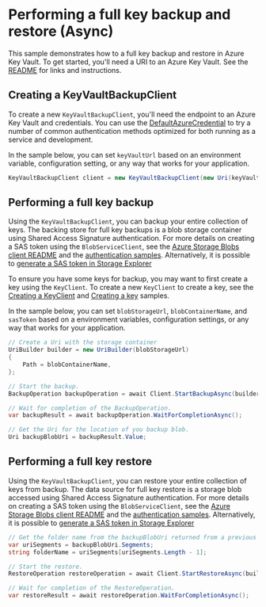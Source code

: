 # Performing a full key backup and restore (Async)

This sample demonstrates how to a full key backup and restore in Azure Key Vault.
To get started, you'll need a URI to an Azure Key Vault. See the [README](../README.md) for links and instructions.

## Creating a KeyVaultBackupClient

To create a new `KeyVaultBackupClient`, you'll need the endpoint to an Azure Key Vault and credentials.
You can use the [DefaultAzureCredential][DefaultAzureCredential] to try a number of common authentication methods optimized for both running as a service and development.

In the sample below, you can set `keyVaultUrl` based on an environment variable, configuration setting, or any way that works for your application.

```C# Snippet:HelloCreateKeyVaultBackupClient
KeyVaultBackupClient client = new KeyVaultBackupClient(new Uri(keyVaultUrl), new DefaultAzureCredential());
```

## Performing a full key backup

Using the `KeyVaultBackupClient`, you can backup your entire collection of keys. The backing store for full key backups is a blob storage container using Shared Access Signature authentication. 
For more details on creating a SAS token using the `BlobServiceClient`, see the [Azure Storage Blobs client README](https://github.com/Azure/azure-sdk-for-net/blob/master/sdk/storage/Azure.Storage.Blobs/README.md) and the [authentication samples](https://github.com/Azure/azure-sdk-for-net/blob/master/sdk/storage/Azure.Storage.Blobs/samples/Sample02_Auth.cs).
Alternatively, it is possible to [generate a SAS token in Storage Explorer](https://docs.microsoft.com/en-us/azure/vs-azure-tools-storage-manage-with-storage-explorer?tabs=windows#generate-a-shared-access-signature-in-storage-explorer)

To ensure you have some keys for backup, you may want to first create a key using the `KeyClient`.
To create a new `KeyClient` to create a key, see the [Creating a KeyClient](creating_https://github.com/Azure/azure-sdk-for-net/blob/master/sdk/keyvault/Azure.Security.KeyVault.Keys/samples/Sample1_HelloWorld.md#creating-a-keyclientkeyvault) and [Creating a key](https://github.com/Azure/azure-sdk-for-net/blob/master/sdk/keyvault/Azure.Security.KeyVault.Keys/samples/Sample1_HelloWorld.md#creating-a-key) samples.

In the sample below, you can set `blobStorageUrl`, `blobContainerName`, and `sasToken` based on a environment variables, configuration settings, or any way that works for your application.

```C# Snippet:HelloFullBackupAsync
// Create a Uri with the storage container
UriBuilder builder = new UriBuilder(blobStorageUrl)
{
    Path = blobContainerName,
};

// Start the backup.
BackupOperation backupOperation = await Client.StartBackupAsync(builder.Uri, sasToken);

// Wait for completion of the BackupOperation.
var backupResult = await backupOperation.WaitForCompletionAsync();

// Get the Uri for the location of you backup blob.
Uri backupBlobUri = backupResult.Value;
```

## Performing a full key restore

Using the `KeyVaultBackupClient`, you can restore your entire collection of keys from backup. The data source for full key restore is a storage blob accessed using Shared Access Signature authentication. 
For more details on creating a SAS token using the `BlobServiceClient`, see the [Azure Storage Blobs client README](https://github.com/Azure/azure-sdk-for-net/blob/master/sdk/storage/Azure.Storage.Blobs/README.md) and the [authentication samples](https://github.com/Azure/azure-sdk-for-net/blob/master/sdk/storage/Azure.Storage.Blobs/samples/Sample02_Auth.cs).
Alternatively, it is possible to [generate a SAS token in Storage Explorer](https://docs.microsoft.com/en-us/azure/vs-azure-tools-storage-manage-with-storage-explorer?tabs=windows#generate-a-shared-access-signature-in-storage-explorer)

```C# Snippet:HelloFullRestoreAsync
// Get the folder name from the backupBlobUri returned from a previous BackupOperation
var uriSegments = backupBlobUri.Segments;
string folderName = uriSegments[uriSegments.Length - 1];

// Start the restore.
RestoreOperation restoreOperation = await Client.StartRestoreAsync(builder.Uri, sasToken, folderName);

// Wait for completion of the RestoreOperation.
var restoreResult = await restoreOperation.WaitForCompletionAsync();
```

<!-- LINKS -->
[DefaultAzureCredential]: ../../../identity/Azure.Identity/README.md
